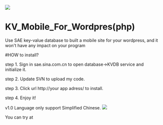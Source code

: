 ![](https://github.com/howwant/KV_Mobile_For_Wordpres/blob/master/Thumbnail.png)
# KV_Mobile_For_Wordpres(php)

Use SAE key-value database to built a mobile site for your wordpress, and it won't have any impact on your program

#HOW to install?

step 1. Sign in sae.sina.com.cn to open database->KVDB service and initialize it.

step 2. Update SVN to upload my code.

step 3. Click url http://your app adress/ to install.

step 4. Enjoy it!

v1.0 Language only support Simplified Chinese.
![](https://github.com/howwant/KV_Mobile_For_Wordpres/blob/master/Thumbnail_install.jpg)

You can try at [](http://www.howwant.com.cn/apps/KV_Mobile_For_Wordpres)